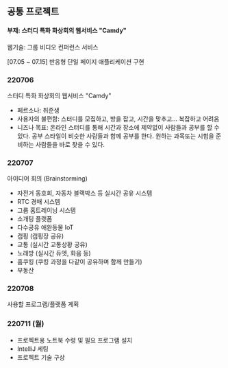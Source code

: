 ## 공통 프로젝트

#### 부제: 스터디 특화 화상회의 웹서비스 "Camdy"



웹기술: 그룹 비디오 컨퍼런스 서비스

[07.05 ~ 07.15] 반응형 단일 페이지 애플리케이션 구현



### 220706

스터디 특화 화상회의 웹서비스 "Camdy"

- 페르소나: 취준생
- 사용자의 불편함: 스터디를 모집하고, 방을 잡고, 시간을 맞추고... 복잡하고 어려움
- 니즈나 목표: 온라인 스터디를 통해 시간과 장소에 제약없이 사람들과 공부를 할 수 있다.
                         공부 스타일이 비슷한 사람들과 함께 공부를 한다.
                         원하는 과목또는 시험을 준비하는 사람들을 바로 찾을 수 있다.



### 220707

아이디어 회의 (Brainstorming)

- 자전거 동호회, 자동차 블랙박스 등 실시간 공유 시스템
- RTC 경매 시스템
- 그룹 홈트레이닝 시스템
- 소개팅 플랫폼
- 다수공유 애완동물 IoT
- 캠핑 (캠핑장 공유)
- 교통 (실시간 교통상황 공유)
- 노래방 (실시간 듀엣, 화음 등)
- 홈쿠킹 (쿠킹 과정을 다같이 공유하며 함께 만들기)
- 부동산



### 220708

사용할 프로그램/플랫폼 계획



### 220711 (월)

- 프로젝트용 노트북 수령 및 필요 프로그램 설치
- IntelliJ 세팅
- 프로젝트 기술 구상

